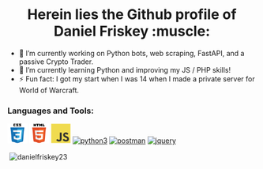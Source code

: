 <h1 align="center">Herein lies the Github profile of Daniel Friskey :muscle:</h1>

- 🔭 I’m currently working on Python bots, web scraping, FastAPI, and a passive Crypto Trader.
- 🌱 I’m currently learning Python and improving my JS / PHP skills!
- ⚡ Fun fact: I got my start when I was 14 when I made a private server for World of Warcraft.

<h3 align="left">Languages and Tools:</h3>
<p align="left">
  <a href="https://www.w3schools.com/css/" target="_blank"><img src="https://raw.githubusercontent.com/devicons/devicon/master/icons/css3/css3-original-wordmark.svg" alt="css3" width="40" height="40"/></a>
  <a href="https://www.w3.org/html/" target="_blank"><img src="https://raw.githubusercontent.com/devicons/devicon/master/icons/html5/html5-original-wordmark.svg" alt="html5" width="40" height="40"/></a>
  <a href="https://developer.mozilla.org/en-US/docs/Web/JavaScript" target="_blank"><img src="https://raw.githubusercontent.com/devicons/devicon/master/icons/javascript/javascript-original.svg" alt="javascript" width="40" height="40"/></a>
  <a href="https://www.python.org/" target="_blank"><img src="https://img.icons8.com/?size=512&id=13441&format=png" alt="python3" width="40" height="40"/></a>
  <a href="https://postman.com" target="_blank"><img src="https://www.vectorlogo.zone/logos/getpostman/getpostman-icon.svg" alt="postman" width="40" height="40"/></a>
  <a href="https://jquery.com/" target="_blank"><img src="https://brandslogos.com/wp-content/uploads/images/jquery-logo.png" alt="jquery" width="100" height="40"/></a>
</p>



<p>&nbsp;<img align="center" src="https://github-readme-stats.vercel.app/api?username=danielfriskey23&show_icons=true&locale=en" alt="danielfriskey23" /></p>
